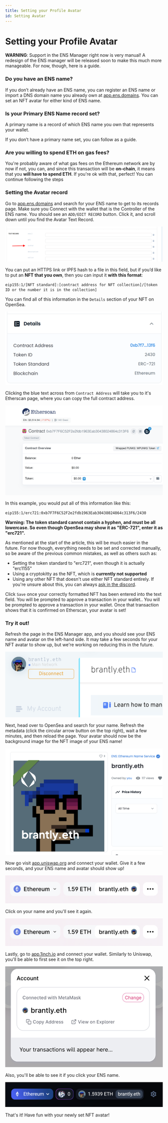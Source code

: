 ```yaml
---
title: Setting your Profile Avatar
id: Setting Avatar
---
```


# Setting your Profile Avatar

**WARNING**: Support in the ENS Manager right now is very manual! A redesign of the ENS manager will be released soon to make this much more manageable. For now, though, here is a guide.

### Do you have an ENS name?

If you don’t already have an ENS name, you can register an ENS name or import a DNS domain name you already own at [app.ens.domains](https://app.ens.domains). You can set an NFT avatar for either kind of ENS name.

### Is your Primary ENS Name record set?

A primary name is a record of which ENS name you own that represents your wallet.

If you don’t have a primary name set, you can follow <!-- **Primary Name Guide Link ** --> as a guide.

### Are you willing to spend ETH on gas fees?

You're probably aware of what gas fees on the Ethereum network are by now if not, you can<!-- \[read here\](/references/ethereum/what-are-gas-fees.md) -->, and since this transaction will be **on-chain**, it means that you **will have to spend ETH**. If you're ok with that, perfect! You can continue following the steps

### Setting the Avatar record

Go to [app.ens.domains](https://app.ens.domains) and search for your ENS name to get to its records page. Make sure you Connect with the wallet that is the Controller of the ENS name. You should see an `ADD/EDIT RECORD` button. Click it, and scroll down until you find the Avatar Text Record.

![Setting your avatar record.](img/set-avatar-1.png "Locate the avatar record to make a change.")

You can put an HTTPS link or IPFS hash to a file in this field, but if you’d like to put an **NFT that you own**, then you can input it **with this format**:

```
eip155:1/[NFT standard]:[contract address for NFT collection]/[token ID or the number it is in the collection]
```

You can find all of this information in the `Details` section of your NFT on OpenSea.

![Setting your avatar record.](img/set-avatar-2.png "Inspect the contract address and token id to build your avatar url.")

Clicking the blue text across from `Contract Address` will take you to it's Etherscan page, where you can copy the full contract address.

![Setting your avatar record.](img/set-avatar-3.png "The contract address for your image can also be found on etherscan.io.")

In this example, you would put all of this information like this:

```
eip155:1/erc721:0xb7F7F6C52F2e2fdb1963Eab30438024864c313F6/2430
```

**Warning: The token standard cannot contain a hyphen, and must be all lowercase. So even though OpenSea may show it as "ERC-721", enter it as "erc721".**

As mentioned at the start of the article, this will be much easier in the future. For now though, everything needs to be set and corrected manually, so be aware of the previous common mistakes, as well as others such as:

* Setting the token standard to "erc721", even though it is actually "erc1155"
* Using a cryptokitty as the NFT, which is **currently not supported**
* Using any other NFT that doesn't use either NFT standard entirely. If you're unsure about this, you can always [ask in the discord](https://chat.ens.domains).

Click `Save` once your correctly formatted NFT has been entered into the text field. You will be prompted to approve a transaction in your wallet.. You will be prompted to approve a transaction in your wallet. Once that transaction shows that it is confirmed on Etherscan, your avatar is set!

### Try it out!

Refresh the page in the ENS Manager app, and you should see your ENS name and avatar on the left-hand side. It may take a few seconds for your NFT avatar to show up, but we're working on reducing this in the future.

![Setting your avatar record.](img/set-avatar-4.png "If set properly, your avatar will be displayed in the manager app.")

Next, head over to OpenSea and search for your name. Refresh the metadata (click the circular arrow button on the top right), wait a few minutes, and then reload the page. Your avatar should now be the background image for the NFT image of your ENS name!

![Setting your avatar record.](img/set-avatar-5.png "Your avatar will also display marketplaces in the image for you ENS Name.")

Now go visit [app.uniswap.org](https://app.uniswap.org) and connect your wallet. Give it a few seconds, and your ENS name and avatar should show up!

![Setting your avatar record.](img/set-avatar-6.png "Your avatar on uniswap")

Click on your name and you'll see it again.

![Setting your avatar record.](img/set-avatar-6.png "Your avatar on uniswap.")

Lastly, go to [app.1inch.io](https://app.1inch.io) and connect your wallet. Similarly to Uniswap, you'll be able to first see it on the top right.

![Setting your avatar record.](img/set-avatar-7.png "Your avatar on 1inch.")

Also, you'll be able to see it if you click your ENS name.

![Setting your avatar record.](img/set-avatar-8.png "Your avatar on 1inch.")

That's it! Have fun with your newly set NFT avatar!
